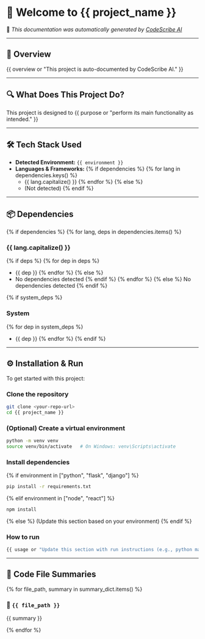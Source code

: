 # 👋 Welcome to {{ project_name }}

📄 *This documentation was automatically generated by [CodeScribe AI](https://github.com/Mahi1609/codescribe_ai.git)*

---

## 🧠 Overview
{{ overview or "This project is auto-documented by CodeScribe AI." }}

---

## 🔍 What Does This Project Do?
This project is designed to {{ purpose or "perform its main functionality as intended." }}

---

## 🛠 Tech Stack Used
- **Detected Environment:** `{{ environment }}`
- **Languages & Frameworks:**
{% if dependencies %}
{% for lang in dependencies.keys() %}
  - {{ lang.capitalize() }}
{% endfor %}
{% else %}
  - (Not detected)
{% endif %}

---

## 📦 Dependencies
{% if dependencies %}
{% for lang, deps in dependencies.items() %}
### {{ lang.capitalize() }}
{% if deps %}
{% for dep in deps %}
- {{ dep }}
{% endfor %}
{% else %}
- No dependencies detected
{% endif %}
{% endfor %}
{% else %}
No dependencies detected
{% endif %}

{% if system_deps %}
### System
{% for dep in system_deps %}
- {{ dep }}
{% endfor %}
{% endif %}

---

## ⚙️ Installation & Run
To get started with this project:

### Clone the repository
```bash
git clone <your-repo-url>
cd {{ project_name }}
```

### (Optional) Create a virtual environment
```bash
python -m venv venv
source venv/bin/activate   # On Windows: venv\Scripts\activate
```

### Install dependencies
{% if environment in ["python", "flask", "django"] %}
```bash
pip install -r requirements.txt
```
{% elif environment in ["node", "react"] %}
```bash
npm install
```
{% else %}
(Update this section based on your environment)
{% endif %}

### How to run
```bash
{{ usage or "Update this section with run instructions (e.g., python main.py)" }}
```

---

## 🧩 Code File Summaries
{% for file_path, summary in summary_dict.items() %}
### 📄 `{{ file_path }}`
{{ summary }}

{% endfor %}
